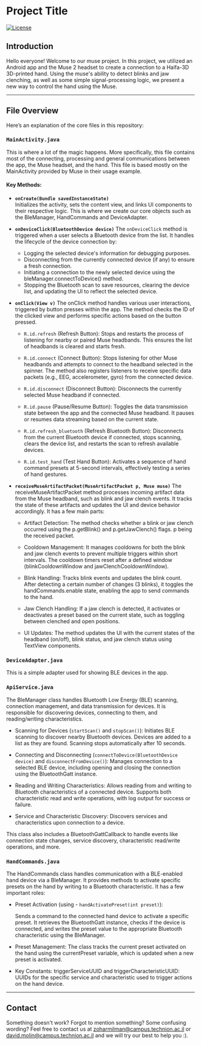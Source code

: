 # **Project Title**

[![License](https://img.shields.io/badge/license-MIT-green.svg)](LICENSE)

## **Introduction**
Hello everyone! Welcome to our muse project. In this project, we utilized an Android app and the Muse 2 headset to create a connection to a Haifa-3D 3D-printed hand. Using the muse's ability to detect
blinks and jaw clenching, as well as some simple signal-processing logic, we present a new way to control the hand using the Muse.

---

## **File Overview**

Here’s an explanation of the core files in this repository:

### `MainActivity.java`
This is where a lot of the magic happens. More specifically, this file contains most of the connecting, processing and general communications between the app, the Muse headset, and the hand. This
file is based mostly on the MainActivity provided by Muse in their usage example. 

#### Key Methods:
- **`onCreate(Bundle savedInstanceState)`**  
  Initializes the activity, sets the content view, and links UI components to their respective logic. This is where we create our core objects such as the BleManager, HandCommands and DeviceAdapter.
- **`onDeviceClick(BluetoothDevice device)`**
  The `onDeviceClick` method is triggered when a user selects a Bluetooth device from the list. It handles the lifecycle of the device connection by:
  
  - Logging the selected device's information for debugging purposes.
  - Disconnecting from the currently connected device (if any) to ensure a fresh connection.
  - Initiating a connection to the newly selected device using the bleManager.connectToDevice() method.
  - Stopping the Bluetooth scan to save resources, clearing the device list, and updating the UI to reflect the selected device.  

- **`onClick(View v)`**
  The onClick method handles various user interactions, triggered by button presses within the app. The method checks the ID of the clicked view and performs specific actions based on the button pressed.

  - `R.id.refresh` (Refresh Button):
    Stops and restarts the process of listening for nearby or paired Muse headbands. This ensures the list of headbands is cleared and starts fresh.
  
  - `R.id.connect` (Connect Button):
    Stops listening for other Muse headbands and attempts to connect to the headband selected in the spinner. The method also registers listeners to receive specific data packets (e.g., EEG, accelerometer, gyro) from the connected device.
  
  - `R.id.disconnect` (Disconnect Button):
    Disconnects the currently selected Muse headband if connected.
  
  - `R.id.pause` (Pause/Resume Button):
    Toggles the data transmission state between the app and the connected Muse headband. It pauses or resumes data streaming based on the current state.
  
  - `R.id.refresh_bluetooth` (Refresh Bluetooth Button):
    Disconnects from the current Bluetooth device if connected, stops scanning, clears the device list, and restarts the scan to refresh available devices.
  
  - `R.id.test_hand` (Test Hand Button):
    Activates a sequence of hand command presets at 5-second intervals, effectively testing a series of hand gestures.

- **`receiveMuseArtifactPacket(MuseArtifactPacket p, Muse muse)`** 
  The receiveMuseArtifactPacket method processes incoming artifact data from the Muse headband, such as blink and jaw clench events. It tracks the state of these artifacts and updates the UI and device behavior accordingly.
  It has a few main parts:
  - Artifact Detection:
    The method checks whether a blink or jaw clench occurred using the p.getBlink() and p.getJawClench() flags. p being the received packet.
    
  - Cooldown Management:
    It manages cooldowns for both the blink and jaw clench events to prevent multiple triggers within short intervals.
    The cooldown timers reset after a defined window (blinkCooldownWindow and jawClenchCooldownWindow).
    
  - Blink Handling:
    Tracks blink events and updates the blink count.
    After detecting a certain number of changes (3 blinks), it toggles the handCommands.enable state, enabling the app to send commands to the hand.
    
  - Jaw Clench Handling:
    If a jaw clench is detected, it activates or deactivates a preset based on the current state, such as toggling between clenched and open positions.
    
  - UI Updates:
    The method updates the UI with the current states of the headband (on/off), blink status, and jaw clench status using TextView components.


### `DeviceAdapter.java`
This is a simple adapter used for showing BLE devices in the app. 

### `ApiService.java`
The BleManager class handles Bluetooth Low Energy (BLE) scanning, connection management, and data transmission for devices. It is responsible for discovering devices, connecting to them, and reading/writing characteristics.


- Scanning for Devices (`startScan()` and `stopScan()`):
  Initiates BLE scanning to discover nearby Bluetooth devices. Devices are added to a list as they are found.
  Scanning stops automatically after 10 seconds.
  
- Connecting and Disconnecting (`connectToDevice(BluetoothDevice device)` and `disconnectFromDevice()`):
  Manages connection to a selected BLE device, including opening and closing the connection using the BluetoothGatt instance.
  
- Reading and Writing Characteristics:
  Allows reading from and writing to Bluetooth characteristics of a connected device. Supports both characteristic read and write operations, with log output for success or failure.
  
- Service and Characteristic Discovery:
  Discovers services and characteristics upon connection to a device.

This class also includes a BluetoothGattCallback to handle events like connection state changes, service discovery, characteristic read/write operations, and more.

### `HandCommands.java`
The HandCommands class handles communication with a BLE-enabled hand device via a BleManager. It provides methods to activate specific presets on the hand by writing to a Bluetooth characteristic.
It has a few important roles:

- Preset Activation (using - `handActivatePreset(int preset)`):

  Sends a command to the connected hand device to activate a specific preset.
  It retrieves the BluetoothGatt instance, checks if the device is connected, and writes the preset value to the appropriate Bluetooth characteristic using the BleManager.

- Preset Management:
  The class tracks the current preset activated on the hand using the currentPreset variable, which is updated when a new preset is activated.
  
- Key Constants:
  triggerServiceUUID and triggerCharacteristicUUID: UUIDs for the specific service and characteristic used to trigger actions on the hand device.


---
## **Contact**
Something doesn't work? Forgot to mention something? Some confusing wording? Feel free to contact us at zoharmilman@campus.technion.ac.il or david.molin@campus.technion.ac.il and we will try our best to help you :).

